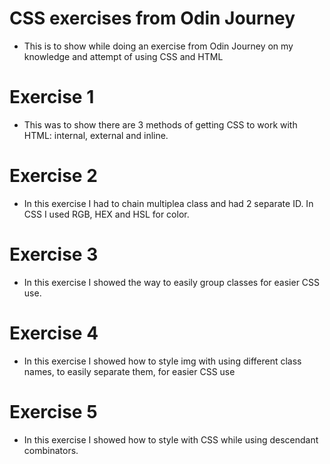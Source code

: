 # CSS exercises from Odin Journey

- This is to show while doing an exercise from Odin Journey on my knowledge and attempt of using CSS and HTML
# Exercise 1
- This was to show there are 3 methods of getting CSS to work with HTML: internal, external and inline.
# Exercise 2
- In this exercise I had to chain multiplea class and had 2 separate ID. In CSS I used RGB, HEX and HSL for color.
# Exercise 3
- In this exercise I showed the way to easily group classes for easier CSS use.
# Exercise 4
- In this exercise I showed how to style img with using different class names, to easily separate them, for easier CSS use
# Exercise 5
- In this exercise I showed how to style with CSS while using descendant combinators.
